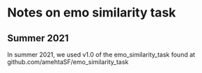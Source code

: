 # Notes on emo similarity task

## Summer 2021
In summer 2021, we used v1.0 of the emo_similarity_task found at github.com/amehtaSF/emo_similarity_task

